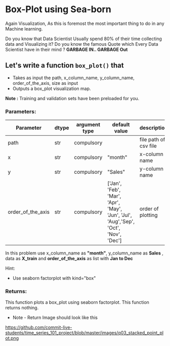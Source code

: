 # Box-Plot using Sea-born

Again Visualization, As this is foremost the most important thing to do in any Machine learning.

Do you know that Data Scientist Usually spend 80% of their time collecting data and Visualizing it?
Do you know the famous Quote which Every Data Scientist have in their mind ? **GARBAGE IN.. GARBAGE Out**


## Let's write a function `box_plot()` that
* Takes as input the path, x_column_name, y_column_name, order_of_the_axis, size as input
* Outputs a box_plot visualization map.


**Note :** Training and validation sets have been preloaded for you.


### Parameters:
| Parameter | dtype | argument type | default value | description |
| --- | --- | --- | --- | --- |
| path | str | compulsory |  | file path of csv file |
| x | str | compulsory | "month" | x-column name |
| y | str | compulsory | "Sales" | y-column name |
| order_of_the_axis | str | compulsory | ['Jan', 'Feb', 'Mar', 'Apr', 'May', 'Jun', 'Jul', 'Aug','Sep', 'Oct', 'Nov', 'Dec'] | order of plotting |





In this problem use x_column_name as **"month"**, y_column_name as **Sales** , data as **X_train** and **order_of_the_axis** as list with **Jan to Dec**  


Hint:
- Use seaborn factorplot with kind="box"

### Returns:

This function plots a box_plot using seaborn factorplot. This function returns nothing.

* Note -
Return Image should look like this

https://github.com/commit-live-students/time_series_101_project/blob/master/images/q03_stacked_point_plot.png
